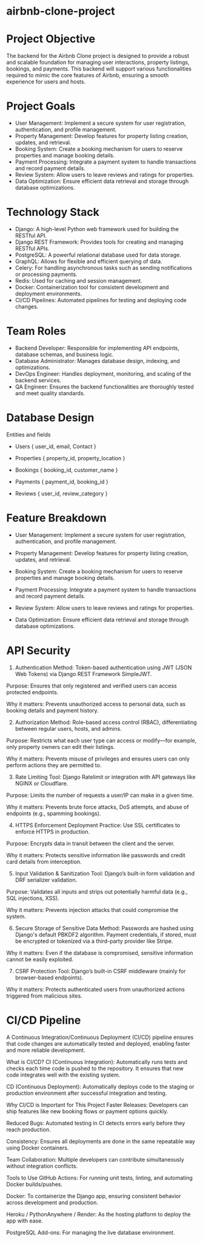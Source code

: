 # airbnb-clone-project

# Project Objective
The backend for the Airbnb Clone project is designed to provide a robust and scalable foundation for managing user interactions, property listings, bookings, and payments. This backend will support various functionalities required to mimic the core features of Airbnb, ensuring a smooth experience for users and hosts.


# Project Goals
- User Management: Implement a secure system for user registration, authentication, and profile management.
- Property Management: Develop features for property listing creation, updates, and retrieval.
- Booking System: Create a booking mechanism for users to reserve properties and manage booking details.
- Payment Processing: Integrate a payment system to handle transactions and record payment details.
- Review System: Allow users to leave reviews and ratings for properties.
- Data Optimization: Ensure efficient data retrieval and storage through database optimizations.


# Technology Stack
- Django: A high-level Python web framework used for building the RESTful API.
- Django REST Framework: Provides tools for creating and managing RESTful APIs.
- PostgreSQL: A powerful relational database used for data storage.
- GraphQL: Allows for flexible and efficient querying of data.
- Celery: For handling asynchronous tasks such as sending notifications or processing payments.
- Redis: Used for caching and session management.
- Docker: Containerization tool for consistent development and deployment environments.
- CI/CD Pipelines: Automated pipelines for testing and deploying code changes.


# Team Roles
- Backend Developer: Responsible for implementing API endpoints, database schemas, and business logic.
- Database Administrator: Manages database design, indexing, and optimizations.
- DevOps Engineer: Handles deployment, monitoring, and scaling of the backend services.
- QA Engineer: Ensures the backend functionalities are thoroughly tested and meet quality standards.


# Database Design 
Entities and fields
- Users { user_id, email, Contact }

- Properties { property_id, property_location }
  
- Bookings { booking_id, customer_name }
  
- Payments { payment_id,  booking_id }
  
- Reviews { user_id, review_category }

# Feature Breakdown
- User Management: Implement a secure system for user registration, authentication, and profile management.
  
- Property Management: Develop features for property listing creation, updates, and retrieval.
  
- Booking System: Create a booking mechanism for users to reserve properties and manage booking details.
  
- Payment Processing: Integrate a payment system to handle transactions and record payment details.
  
- Review System: Allow users to leave reviews and ratings for properties.
  
- Data Optimization: Ensure efficient data retrieval and storage through database optimizations.


# API Security
1. Authentication
Method: Token-based authentication using JWT (JSON Web Tokens) via Django REST Framework SimpleJWT.

Purpose: Ensures that only registered and verified users can access protected endpoints.

Why it matters: Prevents unauthorized access to personal data, such as booking details and payment history.

2. Authorization
Method: Role-based access control (RBAC), differentiating between regular users, hosts, and admins.

Purpose: Restricts what each user type can access or modify—for example, only property owners can edit their listings.

Why it matters: Prevents misuse of privileges and ensures users can only perform actions they are permitted to.

3. Rate Limiting
Tool: Django Ratelimit or integration with API gateways like NGINX or Cloudflare.

Purpose: Limits the number of requests a user/IP can make in a given time.

Why it matters: Prevents brute force attacks, DoS attempts, and abuse of endpoints (e.g., spamming bookings).

4. HTTPS Enforcement
Deployment Practice: Use SSL certificates to enforce HTTPS in production.

Purpose: Encrypts data in transit between the client and the server.

Why it matters: Protects sensitive information like passwords and credit card details from interception.

5. Input Validation & Sanitization
Tool: Django’s built-in form validation and DRF serializer validation.

Purpose: Validates all inputs and strips out potentially harmful data (e.g., SQL injections, XSS).

Why it matters: Prevents injection attacks that could compromise the system.

6. Secure Storage of Sensitive Data
Method: Passwords are hashed using Django's default PBKDF2 algorithm. Payment credentials, if stored, must be encrypted or tokenized via a third-party provider like Stripe.

Why it matters: Even if the database is compromised, sensitive information cannot be easily exploited.

7. CSRF Protection
Tool: Django’s built-in CSRF middleware (mainly for browser-based endpoints).

Why it matters: Protects authenticated users from unauthorized actions triggered from malicious sites.




# CI/CD Pipeline
A Continuous Integration/Continuous Deployment (CI/CD) pipeline ensures that code changes are automatically tested and deployed, enabling faster and more reliable development.

What is CI/CD?
CI (Continuous Integration): Automatically runs tests and checks each time code is pushed to the repository. It ensures that new code integrates well with the existing system.

CD (Continuous Deployment): Automatically deploys code to the staging or production environment after successful integration and testing.

Why CI/CD is Important for This Project
Faster Releases: Developers can ship features like new booking flows or payment options quickly.

Reduced Bugs: Automated testing in CI detects errors early before they reach production.

Consistency: Ensures all deployments are done in the same repeatable way using Docker containers.

Team Collaboration: Multiple developers can contribute simultaneously without integration conflicts.

Tools to Use
GitHub Actions: For running unit tests, linting, and automating Docker builds/pushes.

Docker: To containerize the Django app, ensuring consistent behavior across development and production.

Heroku / PythonAnywhere / Render: As the hosting platform to deploy the app with ease.

PostgreSQL Add-ons: For managing the live database environment.

